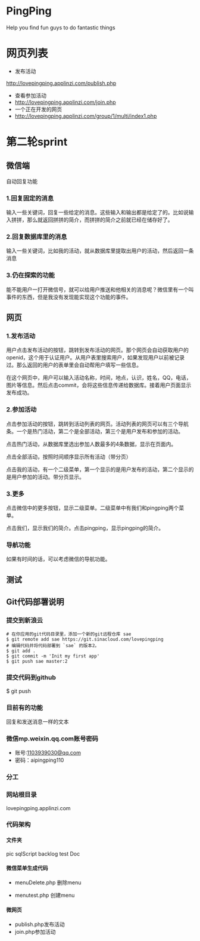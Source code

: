 # PingPing
Help you find fun guys to do fantastic things

# 网页列表 
- 发布活动

http://lovepingping.applinzi.com/publish.php
- 查看参加活动
- http://lovepingping.applinzi.com/join.php
- 一个正在开发的网页
- http://lovepingping.applinzi.com/group/1/multi/index1.php
# 第二轮sprint
## 微信端
自动回复功能
### 1.回复固定的消息 
输入一些关键词，回复一些给定的消息。这些输入和输出都是给定了的。比如说输入拼拼，那么就返回拼拼的简介，而拼拼的简介之前就已经在储存好了。
### 2.回复数据库里的消息
输入一些关键词，比如我的活动，就从数据库里提取出用户的活动，然后返回一条消息
### 3.仍在探索的功能
能不能用户一打开微信号，就可以给用户推送和他相关的消息呢？微信里有一个叫事件的东西，但是我没有发现能实现这个功能的事件。

## 网页
### 1.发布活动
用户点击发布活动的按钮，跳转到发布活动的网页。那个网页会自动获取用户的openid，这个用于认证用户。从用户表里搜索用户，如果发现用户以前被记录过。那么返回的用户的表单里会自动帮用户填写一些信息。

在这个网页中，用户可以输入活动名称，时间，地点，认识，姓名，QQ，电话，图片等信息。然后点击commit，会将这些信息传递给数据库。接着用户页面显示发布成功。
### 2.参加活动
点击参加活动的按钮，跳转到活动列表的网页。活动列表的网页可以有三个导航条。一个是热门活动，第二个是全部活动，第三个是用户发布和参加的活动。

点击热门活动，从数据库里选出参加人数最多的4条数据，显示在页面内。

点击全部活动，按照时间顺序显示所有活动（带分页）

点击我的活动，有一个二级菜单，第一个显示的是用户发布的活动，第二个显示的是用户参加的活动。带分页显示。

### 3.更多
点击微信中的更多按钮，显示二级菜单。二级菜单中有我们和pingping两个菜单。

点击我们，显示我们的简介。点击pingping，显示pingping的简介。

### 导航功能
如果有时间的话，可以考虑微信的导航功能。

## 测试
## Git代码部署说明
### 提交到新浪云

```
# 在你应用的git代码目录里，添加一个新的git远程仓库 sae
$ git remote add sae https://git.sinacloud.com/lovepingping
# 编辑代码并将代码部署到 `sae` 的版本2。
$ git add .
$ git commit -m 'Init my first app'
$ git push sae master:2
```
### 提交代码到github
$ git push

### 目前有的功能
回复和发送消息一样的文本

### 微信mp.weixin.qq.com账号密码
- 账号:1103939030@qq.com
- 密码：aipingping110
### 分工

### 网站根目录
lovepingping.applinzi.com

### 代码架构
#### 文件夹
pic
sqlScript
backlog
test
Doc
#### 微信菜单生成代码
- menuDelete.php
删除menu

- menutest.php
创建menu

#### 微网页
- publish.php发布活动
- join.php参加活动
